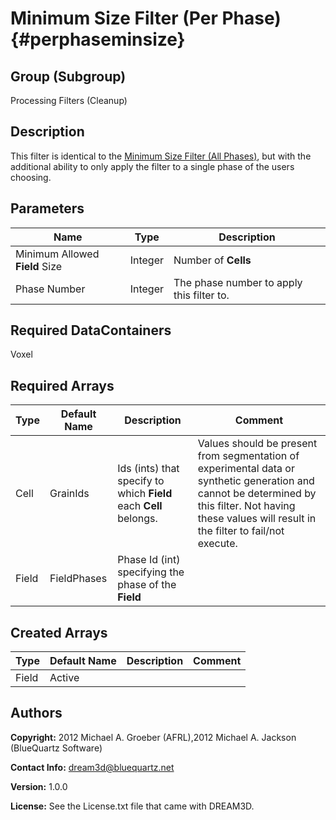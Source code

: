 Minimum Size Filter (Per Phase) {#perphaseminsize}
======

## Group (Subgroup) ##
Processing Filters (Cleanup)

## Description ##
This filter is identical to the [Minimum Size Filter (All Phases)](MinSize.html ""), but with the additional ability to only apply the filter to a single phase of the users choosing.


## Parameters ##

| Name | Type | Description |
|------|------| ------- |
| Minimum Allowed **Field** Size | Integer | Number of **Cells** |
| Phase Number | Integer | The phase number to apply this filter to. |

## Required DataContainers ##
Voxel

## Required Arrays ##

| Type | Default Name | Description | Comment |
|------|--------------|-------------|---------|
| Cell | GrainIds | Ids (ints) that specify to which **Field** each **Cell** belongs. | Values should be present from segmentation of experimental data or synthetic generation and cannot be determined by this filter. Not having these values will result in the filter to fail/not execute.|
| Field | FieldPhases | Phase Id (int) specifying the phase of the **Field**| |

## Created Arrays ##

| Type | Default Name | Description | Comment |
|------|--------------|-------------|---------|
| Field | Active | |  |

## Authors ##

**Copyright:** 2012 Michael A. Groeber (AFRL),2012 Michael A. Jackson (BlueQuartz Software)

**Contact Info:** dream3d@bluequartz.net

**Version:** 1.0.0

**License:**  See the License.txt file that came with DREAM3D.



